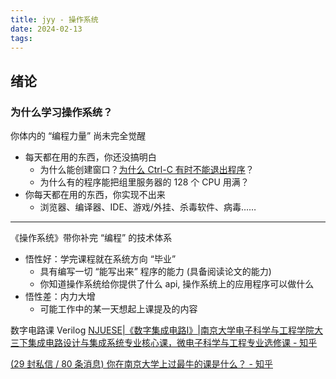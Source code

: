 ```yaml
---
title: jyy - 操作系统
date: 2024-02-13
tags:
---
```


## 绪论
### 为什么学习操作系统？

你体内的 “编程力量” 尚未完全觉醒

- 每天都在用的东西，你还没搞明白
    - 为什么能创建窗口？[为什么 Ctrl-C 有时不能退出程序](https://stackoverflow.blog/2017/05/23/stack-overflow-helping-one-million-developers-exit-vim/)？
    - 为什么有的程序能把组里服务器的 128 个 CPU 用满？
- 你每天都在用的东西，你实现不出来
    - 浏览器、编译器、IDE、游戏/外挂、杀毒软件、病毒……

---

《操作系统》带你补完 “编程” 的技术体系

- 悟性好：学完课程就在系统方向 “毕业”
    - 具有编写一切 “能写出来” 程序的能力 (具备阅读论文的能力)
    - 你知道操作系统给你提供了什么 api, 操作系统上的应用程序可以做什么
- 悟性差：内力大增
    - 可能工作中的某一天想起上课提及的内容

数字电路课 Verilog
[NJUESE|《数字集成电路I》|南京大学电子科学与工程学院大三下集成电路设计与集成系统专业核心课，微电子科学与工程专业选修课 - 知乎](https://zhuanlan.zhihu.com/p/463370754)

[(29 封私信 / 80 条消息) 你在南京大学上过最牛的课是什么？ - 知乎](https://www.zhihu.com/question/356467344)